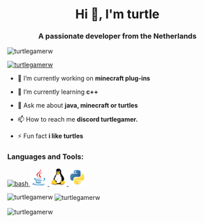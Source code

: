 <h1 align="center">Hi 👋, I'm turtle</h1>
<h3 align="center">A passionate developer from the Netherlands</h3>

<p align="left"> <img src="https://komarev.com/ghpvc/?username=turtlegamerw&label=Profile%20views&color=0e75b6&style=flat" alt="turtlegamerw" /> </p>

<p align="left"> <a href="https://github.com/ryo-ma/github-profile-trophy"><img src="https://github-profile-trophy.vercel.app/?username=turtlegamerw" alt="turtlegamerw" /></a> </p>

- 🔭 I’m currently working on **minecraft plug-ins**

- 🌱 I’m currently learning **c++**

- 💬 Ask me about **java, minecraft or turtles**

- 📫 How to reach me **discord turtlegamer.**

- ⚡ Fun fact **i like turtles**


<p align="left">
</p>

<h3 align="left">Languages and Tools:</h3>
<p align="left"> <a href="https://www.gnu.org/software/bash/" target="_blank" rel="noreferrer"> <img src="https://www.vectorlogo.zone/logos/gnu_bash/gnu_bash-icon.svg" alt="bash" width="40" height="40"/> </a> <a href="https://www.java.com" target="_blank" rel="noreferrer"> <img src="https://raw.githubusercontent.com/devicons/devicon/master/icons/java/java-original.svg" alt="java" width="40" height="40"/> </a> <a href="https://www.linux.org/" target="_blank" rel="noreferrer"> <img src="https://raw.githubusercontent.com/devicons/devicon/master/icons/linux/linux-original.svg" alt="linux" width="40" height="40"/> </a> <a href="https://www.python.org" target="_blank" rel="noreferrer"> <img src="https://raw.githubusercontent.com/devicons/devicon/master/icons/python/python-original.svg" alt="python" width="40" height="40"/> </a> </p>

<p><img align="left" src="https://github-readme-stats.vercel.app/api/top-langs?username=turtlegamerw&show_icons=true&locale=en&layout=compact" alt="turtlegamerw" /></p>

<p>&nbsp;<img align="center" src="https://github-readme-stats.vercel.app/api?username=turtlegamerw&show_icons=true&locale=en" alt="turtlegamerw" /></p>

<p><img align="center" src="https://github-readme-streak-stats.herokuapp.com/?user=turtlegamerw&" alt="turtlegamerw" /></p>

